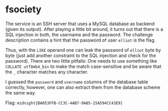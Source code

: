 fsociety
========

The service is an SSH server that uses a MySQL database as backend (given its output).
After playing a little bit around, it turns out that there is a SQL injection in both, the username and the password.
The challenge description contains a hint that the password of user `elliot` is the flag.

Thus, with the `LIKE` operand one can leak the password of `elliot` byte by byte (just add another constraint to the SQL injection and check for the password).
There are two little pitfalls: One needs to use something like `COLLATE utf8mb4_bin` to make the match case-sensitive and be aware that the `_` character matches any character.

I guessed the `password` and `username` columns of the database table correctly, however, one can also extract them from the database scheme the same way.

Flag: `midnight{BA053FFB-CC3C-4AB7-9A85-15A594CC43E9}`
